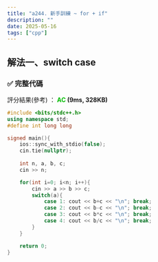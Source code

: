 ```yaml
---
title: "a244. 新手訓練 ~ for + if"
description: ""
date: 2025-05-16
tags: ["cpp"]
---
```


## 解法一、switch case

### ✅ 完整代碼

評分結果(參考) ： **<font color="#00bb00">AC</font>  (9ms, 328KB)**

```cpp
#include <bits/stdc++.h>
using namespace std;
#define int long long

signed main(){
    ios::sync_with_stdio(false);
    cin.tie(nullptr);
    
    int n, a, b, c;
    cin >> n;

    for(int i=0; i<n; i++){
        cin >> a >> b >> c;
        switch(a){
            case 1: cout << b+c << "\n"; break;
            case 2: cout << b-c << "\n"; break;
            case 3: cout << b*c << "\n"; break;
            case 4: cout << b/c << "\n"; break;
        }
    }

    return 0;
}
```
